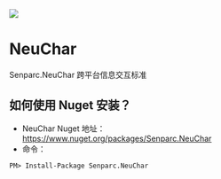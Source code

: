 <img src="https://sdk.weixin.senparc.com/images/senparc-logo-500.jpg" />

# NeuChar
Senparc.NeuChar 跨平台信息交互标准

## 如何使用 Nuget 安装？

* NeuChar Nuget 地址：https://www.nuget.org/packages/Senparc.NeuChar
* 命令：
```
PM> Install-Package Senparc.NeuChar
```
